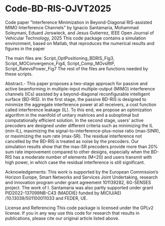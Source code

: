 # Code-BD-RIS-OJVT2025
Code paper "Interference Minimization in Beyond-Diagonal RIS-assisted MIMO Interference  Channels" by Ignacio Santamaria, Mohammad Soleymani, Eduard Jorswieck, and Jesus Gutierrez, IEEE Open Journal of Vehicular Technology, 2025
This code package contains a simulation environment, based on Matlab, that reproduces the numerical results and figures in the paper

The main files are: Script_OptPositioning_BDRIS_Fig3, Script_MOConvergence_Fig4, Script_Comp_MOvsRtP, Script_RatevsPower_Fig7
The rest of the files are functions needed by these scripts. 

Abstract.- This paper proposes a two-stage approach for passive and active beamforming in multiple-input multiple-output (MIMO) interference channels (ICs) assisted by a beyond-diagonal reconfigurable intelligent surface (BD-RIS). In the first stage, the passive BD-RIS is designed to minimize the aggregate interference power at all receivers, a cost function called interference leakage (IL). To this end, we propose an optimization algorithm in the manifold of unitary matrices and a suboptimal but computationally efficient solution. In the second stage, users' active precoders are designed under different criteria such as minimizing the IL (min-IL), maximizing the signal-to-interference-plus-noise ratio (max-SINR), or maximizing the sum rate (max-SR). The residual interference not cancelled by the BD-RIS is treated as noise by the precoders. Our simulation results show that the max-SR precoders provide more than  20% sum rate improvement compared to other designs, especially when the BD-RIS has a moderate number of elements (M<20) and users transmit with high power, in which case the residual interference is still significant.


Acknowledgements: This work is supported by the European Commission’s Horizon Europe, Smart Networks and Services Joint Undertaking, research and innovation program under grant agreement 101139282, 6G-SENSES project. The work of I. Santamaria was also partly supported under grant PID2022-137099NB-C43 (MADDIE) funded by MICIU/AEI /10.13039/501100011033 and FEDER, UE.

License and Referencing This code package is licensed under the GPLv2 license. If you in any way use this code for research that results in publications, please cite our original article listed above.

